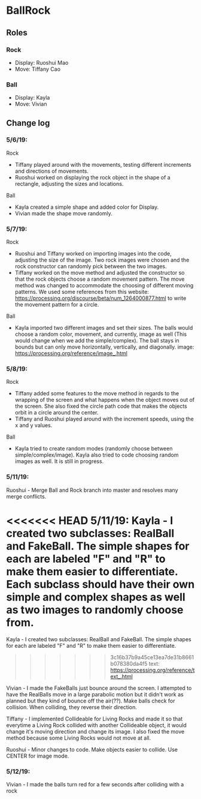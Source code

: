 # BallRock

## Roles
### Rock
- Display: Ruoshui Mao
- Move: Tiffany Cao
### Ball
- Display: Kayla
- Move: Vivian

## Change log
### 5/6/19:
Rock

- Tiffany played around with the movements, testing different increments and directions of movements.
- Ruoshui worked on displaying the rock object in the shape of a rectangle, adjusting the sizes and locations.

Ball

- Kayla created a simple shape and added color for Display.
- Vivian made the shape move randomly.


### 5/7/19:

Rock

- Ruoshui and Tiffany worked on importing images into the code, adjusting the size of the image. Two rock images were chosen and the rock constructor can randomly pick between the two images.
- Tiffany worked on the move method and adjusted the constructor so that the rock objects choose a random movement pattern. The move method was changed to accommodate the choosing of different moving patterns.
We used some references from this website: https://processing.org/discourse/beta/num_1264000877.html to write the movement pattern for a circle.

Ball

- Kayla imported two different images and set their sizes. The balls would choose a random color, movement, and currently, image as well (This would change when we add the simple/complex).  The ball stays in bounds but can only move horizontally, vertically, and diagonally.
image: https://processing.org/reference/image_.html

### 5/8/19:

Rock

- Tiffany added some features to the move method in regards to the wrapping of the screen and what happens when the object moves out of the screen. She also fixed the circle path code that makes the objects orbit in a circle around the center.
- Tiffany and Ruoshui played around with the increment speeds, using the x and y values.

Ball

- Kayla tried to create random modes (randomly choose between simple/complex/image). Kayla also tried to code choosing random images as well.  It is still in progress.


### 5/11/19:

Ruoshui - Merge Ball and Rock branch into master and resolves many merge conflicts.

<<<<<<< HEAD
5/11/19:
Kayla - I created two subclasses: RealBall and FakeBall.  The simple shapes for each are labeled "F" and "R" to make them easier to differentiate.  Each subclass should have their own simple and complex shapes as well as two images to randomly choose from.
=======
Kayla - I created two subclasses: RealBall and FakeBall.  The simple shapes for each are labeled "F" and "R" to make them easier to differentiate.
>>>>>>> 3c16b37b9a45ce13ea7de31b8661b078380da4f5
text: https://processing.org/reference/text_.html

Vivian - I made the FakeBalls just bounce around the screen. I attempted to have the RealBalls move in a large parabolic motion but it didn't work as planned but they kind of bounce off the air(??). Make balls check for collision. When colliding, they reverse their direction.

Tiffany - I implemented Collideable for Living Rocks and made it so that everytime a Living Rock collided with another Collideable object, it would change it's moving direction and change its image. I also fixed the move method because some Living Rocks would not move at all.

Ruoshui - Minor changes to code. Make objects easier to collide. Use CENTER for image mode.

### 5/12/19:

Vivian - I made the balls turn red for a few seconds after colliding with a rock
